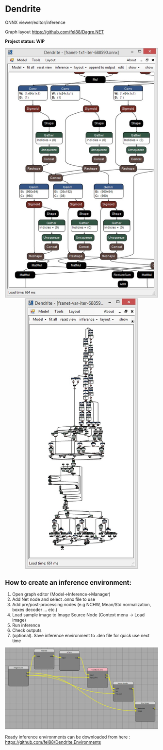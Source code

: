 # Dendrite
ONNX viewer/editor/inference

Graph layout https://github.com/fel88/Dagre.NET

**Project status: WIP**
<p align="center">
 <img src="imgs/5.jpg"/>  <img src="imgs/4.jpg"/>
</p>

## How to create an inference environment:

1. Open graph editor  (Model->Inference->Manager)
2. Add Net node and select .onnx file to use
3. Add pre/post-processing nodes (e.g NCHW, Mean/Std normalization, boxes decoder ... etc.)
4. Load sample image to Image Source Node (Context menu -> Load image)
5. Run inference
6. Check outputs
7. (optional). Save inference environment to .den file for quick use next time

<img src="imgs/3.jpg"/>

Ready inference environments can be downloaded from here : https://github.com/fel88/Dendrite.Environments
